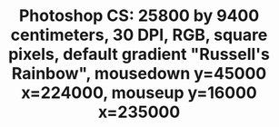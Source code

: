 ---
ee_id: '4227'
site: '1'
type: '2'
long_id: 2013-198 Photoshop CS
url: 2013-198-photoshop-cs
title: 'Photoshop CS: 25800 by 9400 centimeters, 30 DPI, RGB, square pixels, default
  gradient "Russell''s Rainbow", mousedown y=45000 x=224000, mouseup y=16000 x=235000'
year: '2013'
medium: Carpet
commission:
dims:
pitch: "​... digital carpet ... (!!!)"
ps:
live_url:
related:
youtube:
imgs: gradient-carpet-2013-198-install-Heart-01-database-SM.jpg,gradient-carpet-2013-198-detail-Heart-01-database-SM.jpg
subheading:
display_year: '2014'
download:
add_credit: 'Produced by egg carpets, Denmark. '
add_credits:
related_code:
layout: things-i-made
---